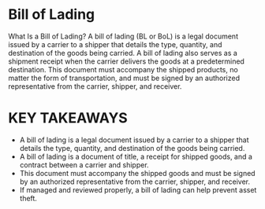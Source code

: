 # Bill of Lading
What Is a Bill of Lading? A bill of lading (BL or BoL) is a legal document issued by a carrier to a shipper that details the type, quantity, and destination of the goods being carried. A bill of lading also serves as a shipment receipt when the carrier delivers the goods at a predetermined destination. This document must accompany the shipped products, no matter the form of transportation, and must be signed by an authorized representative from the carrier, shipper, and receiver.

# KEY TAKEAWAYS

- A bill of lading is a legal document issued by a carrier to a shipper that details the type, quantity, and destination of the goods being carried. 
- A bill of lading is a document of title, a receipt for shipped goods, and a contract between a carrier and shipper.
- This document must accompany the shipped goods and must be signed by an authorized representative from the carrier, shipper, and receiver. 
- If managed and reviewed properly, a bill of lading can help prevent asset theft.
